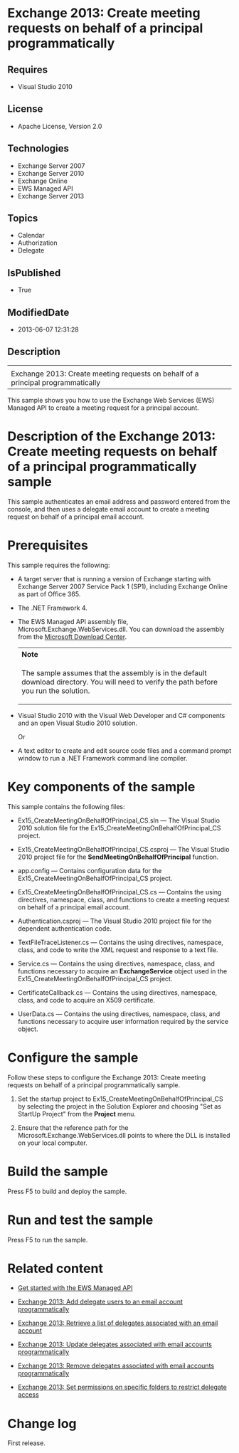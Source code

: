 # Exchange 2013: Create meeting requests on behalf of a principal programmatically
## Requires
* Visual Studio 2010
## License
* Apache License, Version 2.0
## Technologies
* Exchange Server 2007
* Exchange Server 2010
* Exchange Online
* EWS Managed API
* Exchange Server 2013
## Topics
* Calendar
* Authorization
* Delegate
## IsPublished
* True
## ModifiedDate
* 2013-06-07 12:31:28
## Description

<div id="header">
<table id="bottomTable" cellpadding="0" cellspacing="0">
<tbody>
<tr id="headerTableRow1">
<td align="left"><span id="runningHeaderText"></span></td>
</tr>
<tr id="headerTableRow2">
<td align="left"><span id="nsrTitle">Exchange 2013: Create meeting requests on behalf of a principal programmatically</span>
</td>
</tr>
</tbody>
</table>
</div>
<div id="mainSection">
<div id="mainBody">
<p></p>
<div>
<p>This sample shows you how to use the Exchange Web Services (EWS) Managed API to create a meeting request for a principal account.</p>
</div>
<h1>Description of the Exchange 2013: Create meeting requests on behalf of a principal programmatically sample</h1>
<div id="sectionSection0" name="collapseableSection">
<p>This sample authenticates an email address and password entered from the console, and then uses a delegate email account to create a meeting request on behalf of a principal email account.</p>
</div>
<h1>Prerequisites</h1>
<div id="sectionSection1" name="collapseableSection">
<p>This sample requires the following:</p>
<ul>
<li>
<p>A target server that is running a version of Exchange starting with Exchange Server 2007 Service Pack 1 (SP1), including Exchange Online as part of Office 365.</p>
</li><li>
<p>The .NET Framework 4.</p>
</li><li>
<p>The EWS Managed API assembly file, Microsoft.Exchange.WebServices.dll. You can download the assembly from the
<a href="http://go.microsoft.com/fwlink/?LinkID=255472" target="_blank">Microsoft Download Center</a>.</p>
<div>
<table width="100%" cellspacing="0" cellpadding="0">
<tbody>
<tr>
<th align="left"><b>Note</b> </th>
</tr>
<tr>
<td>
<p>The sample assumes that the assembly is in the default download directory. You will need to verify the path before you run the solution.</p>
</td>
</tr>
</tbody>
</table>
</div>
</li><li>
<p>Visual Studio 2010 with the Visual Web Developer and C# components and an open Visual Studio 2010 solution.</p>
<p>Or</p>
</li><li>
<p>A text editor to create and edit source code files and a command prompt window to run a .NET Framework command line compiler.</p>
</li></ul>
</div>
<h1>Key components of the sample</h1>
<div id="sectionSection2" name="collapseableSection">
<p>This sample contains the following files:</p>
<ul>
<li>
<p>Ex15_CreateMeetingOnBehalfOfPrincipal_CS.sln — The Visual Studio 2010 solution file for the Ex15_CreateMeetingOnBehalfOfPrincipal_CS project.</p>
</li><li>
<p>Ex15_CreateMeetingOnBehalfOfPrincipal_CS.csproj — The Visual Studio 2010 project file for the
<b>SendMeetingOnBehalfOfPrincipal</b> function.</p>
</li><li>
<p>app.config — Contains configuration data for the Ex15_CreateMeetingOnBehalfOfPrincipal_CS project.</p>
</li><li>
<p>Ex15_CreateMeetingOnBehalfOfPrincipal_CS.cs — Contains the using directives, namespace, class, and functions to create a meeting request on behalf of a principal email account.</p>
</li><li>
<p>Authentication.csproj — The Visual Studio 2010 project file for the dependent authentication code.</p>
</li><li>
<p>TextFileTraceListener.cs — Contains the using directives, namespace, class, and code to write the XML request and response to a text file.</p>
</li><li>
<p>Service.cs — Contains the using directives, namespace, class, and functions necessary to acquire an
<b>ExchangeService</b> object used in the Ex15_CreateMeetingOnBehalfOfPrincipal_CS project.</p>
</li><li>
<p>CertificateCallback.cs — Contains the using directives, namespace, class, and code to acquire an X509 certificate.</p>
</li><li>
<p>UserData.cs — Contains the using directives, namespace, class, and functions necessary to acquire user information required by the service object.</p>
</li></ul>
</div>
<h1>Configure the sample</h1>
<div id="sectionSection3" name="collapseableSection">
<p>Follow these steps to configure the Exchange 2013: Create meeting requests on behalf of a principal programmatically sample.</p>
<ol>
<li>
<p>Set the startup project to Ex15_CreateMeetingOnBehalfOfPrincipal_CS by selecting the project in the Solution Explorer and choosing &quot;Set as StartUp Project&quot; from the
<b><span class="ui">Project</span></b> menu.</p>
</li><li>
<p>Ensure that the reference path for the Microsoft.Exchange.WebServices.dll points to where the DLL is installed on your local computer.</p>
</li></ol>
<p></p>
</div>
<h1>Build the sample</h1>
<div id="sectionSection4" name="collapseableSection">
<p>Press F5 to build and deploy the sample.</p>
</div>
<h1>Run and test the sample</h1>
<div id="sectionSection5" name="collapseableSection">
<p>Press F5 to run the sample.</p>
</div>
<h1>Related content</h1>
<div id="sectionSection6" name="collapseableSection">
<ul>
<li>
<p><a href="http://go.microsoft.com/fwlink/?LinkId=301827" target="_blank">Get started with the EWS Managed API</a>
</p>
</li><li>
<p><a href="http://code.msdn.microsoft.com/Exchange-2013-Adding-1024511f" target="_blank">Exchange 2013: Add delegate users to an email account programmatically</a>
</p>
</li><li>
<p><a href="http://code.msdn.microsoft.com/Exchange-2013-Retrieve-a-29fdb3d8" target="_blank">Exchange 2013: Retrieve a list of delegates associated with an email account</a>
</p>
</li><li>
<p><a href="http://code.msdn.microsoft.com/Exchange-2013-Update-b40d3bac" target="_blank">Exchange 2013: Update delegates associated with email accounts programmatically</a>
</p>
</li><li>
<p><a href="http://code.msdn.microsoft.com/Exchange-2013-Remove-686f7714" target="_blank">Exchange 2013: Remove delegates associated with email accounts programmatically</a>
</p>
</li><li>
<p><a href="http://code.msdn.microsoft.com/Exchange-2013-Set-44ff95df" target="_blank">Exchange 2013: Set permissions on specific folders to restrict delegate access</a>
</p>
</li></ul>
</div>
<h1>Change log</h1>
<div id="sectionSection7" name="collapseableSection">
<p>First release.</p>
</div>
</div>
</div>
